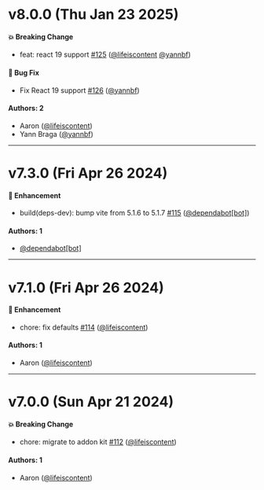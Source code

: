 # v8.0.0 (Thu Jan 23 2025)

#### 💥 Breaking Change

- feat: react 19 support [#125](https://github.com/lifeiscontent/storybook-addon-apollo-client/pull/125) ([@lifeiscontent](https://github.com/lifeiscontent) [@yannbf](https://github.com/yannbf))

#### 🐛 Bug Fix

- Fix React 19 support [#126](https://github.com/lifeiscontent/storybook-addon-apollo-client/pull/126) ([@yannbf](https://github.com/yannbf))

#### Authors: 2

- Aaron ([@lifeiscontent](https://github.com/lifeiscontent))
- Yann Braga ([@yannbf](https://github.com/yannbf))

---

# v7.3.0 (Fri Apr 26 2024)

#### 🚀 Enhancement

- build(deps-dev): bump vite from 5.1.6 to 5.1.7 [#115](https://github.com/lifeiscontent/storybook-addon-apollo-client/pull/115) ([@dependabot[bot]](https://github.com/dependabot[bot]))

#### Authors: 1

- [@dependabot[bot]](https://github.com/dependabot[bot])

---

# v7.1.0 (Fri Apr 26 2024)

#### 🚀 Enhancement

- chore: fix defaults [#114](https://github.com/lifeiscontent/storybook-addon-apollo-client/pull/114) ([@lifeiscontent](https://github.com/lifeiscontent))

#### Authors: 1

- Aaron ([@lifeiscontent](https://github.com/lifeiscontent))

---

# v7.0.0 (Sun Apr 21 2024)

#### 💥 Breaking Change

- chore: migrate to addon kit [#112](https://github.com/lifeiscontent/storybook-addon-apollo-client/pull/112) ([@lifeiscontent](https://github.com/lifeiscontent))

#### Authors: 1

- Aaron ([@lifeiscontent](https://github.com/lifeiscontent))
